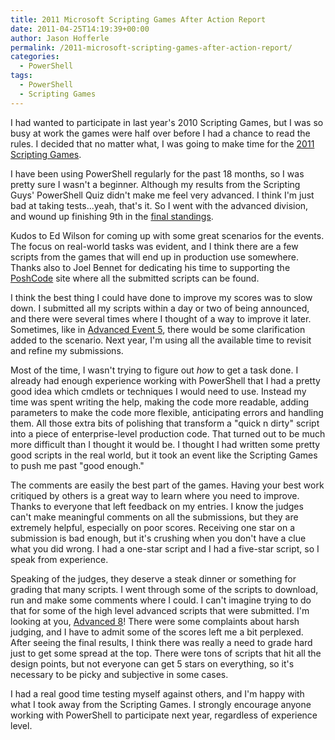 ```yaml
---
title: 2011 Microsoft Scripting Games After Action Report
date: 2011-04-25T14:19:39+00:00
author: Jason Hofferle
permalink: /2011-microsoft-scripting-games-after-action-report/
categories:
  - PowerShell
tags:
  - PowerShell
  - Scripting Games
---
```

I had wanted to participate in last year's 2010 Scripting Games, but I was so busy at work the games were half over before I had a chance to read the rules. I decided that no matter what, I was going to make time for the [2011 Scripting Games](http://blogs.technet.com/b/heyscriptingguy/archive/2011/04/10/2011-scripting-games-all-links-on-one-page.aspx).

I have been using PowerShell regularly for the past 18 months, so I was pretty sure I wasn't a beginner. Although my results from the Scripting Guys' PowerShell Quiz didn't make me feel very advanced. I think I'm just bad at taking tests...yeah, that's it. So I went with the advanced division, and wound up finishing 9th in the [final standings](http://blogs.technet.com/b/heyscriptingguy/archive/2011/04/25/final-results-winners-for-the-2011-scripting-games-advanced-category.aspx). 

Kudos to Ed Wilson for coming up with some great scenarios for the events. The focus on real-world tasks was evident, and I think there are a few scripts from the games that will end up in production use somewhere. Thanks also to Joel Bennet for dedicating his time to supporting the [PoshCode](https://github.com/PoshCode) site where all the submitted scripts can be found.

I think the best thing I could have done to improve my scores was to slow down. I submitted all my scripts within a day or two of being announced, and there were several times where I thought of a way to improve it later. Sometimes, like in [Advanced Event 5](http://blogs.technet.com/b/heyscriptingguy/archive/2011/04/08/the-2011-scripting-games-advanced-event-5-use-powershell-to-determine-upgrade-to-windows-7-eligibility.aspx), there would be some clarification added to the scenario. Next year, I'm using all the available time to revisit and refine my submissions.

Most of the time, I wasn't trying to figure out _how_ to get a task done. I already had enough experience working with PowerShell that I had a pretty good idea which cmdlets or techniques I would need to use. Instead my time was spent writing the help, making the code more readable, adding parameters to make the code more flexible, anticipating errors and handling them. All those extra bits of polishing that transform a "quick n dirty" script into a piece of enterprise-level production code. That turned out to be much more difficult than I thought it would be. I thought I had written some pretty good scripts in the real world, but it took an event like the Scripting Games to push me past "good enough."

The comments are easily the best part of the games. Having your best work critiqued by others is a great way to learn where you need to improve. Thanks to everyone that left feedback on my entries. I know the judges can't make meaningful comments on all the submissions, but they are extremely helpful, especially on poor scores. Receiving one star on a submission is bad enough, but it's crushing when you don't have a clue what you did wrong. I had a one-star script and I had a five-star script, so I speak from experience.

Speaking of the judges, they deserve a steak dinner or something for grading that many scripts. I went through some of the scripts to download, run and make some comments where I could. I can't imagine trying to do that for some of the high level advanced scripts that were submitted. I'm looking at you, [Advanced 8](http://blogs.technet.com/b/heyscriptingguy/archive/2011/04/13/the-2011-scripting-games-advanced-event-8-use-powershell-to-remove-metadata-and-resize-images.aspx)! There were some complaints about harsh judging, and I have to admit some of the scores left me a bit perplexed. After seeing the final results, I think there was really a need to grade hard just to get some spread at the top. There were tons of scripts that hit all the design points, but not everyone can get 5 stars on everything, so it's necessary to be picky and subjective in some cases. 

I had a real good time testing myself against others, and I'm happy with what I took away from the Scripting Games. I strongly encourage anyone working with PowerShell to participate next year, regardless of experience level.
